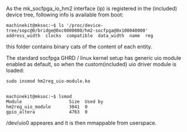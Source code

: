 As the mk_socfpga_io_hm2 interface (ip) is registered in the (included) device tree, following info is available from boot:


    machinekit@mksoc:~$ ls '/proc/device-tree/sopc@0/bridge@0xc0000000/hm2-socfpga@0x100040000'
    address_width  clocks  compatible  data_width  name  reg

this folder contains binary cats of the content of each entity.
    
    
The standard socfpga GHRD / linux kernel setup has generic uio module enabled as default, so when the custom(included) uio driver module is loaded:

    sudo insmod hm2reg_uio-module.ko
    

    machinekit@mksoc:~$ lsmod
    Module                  Size  Used by
    hm2reg_uio_module       3041  0
    gpio_altera             4763  0


    
/dev/uio0 appeares and it is then mmappable from userspace.    
